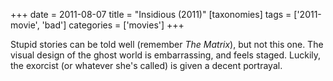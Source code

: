 +++
date = 2011-08-07
title = "Insidious (2011)"
[taxonomies]
tags = ['2011-movie', 'bad']
categories = ['movies']
+++

Stupid stories can be told well (remember *The Matrix*), but not this
one. The visual design of the ghost world is embarrassing, and feels
staged. Luckily, the exorcist (or whatever she's called) is given a
decent portrayal.
